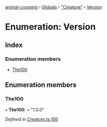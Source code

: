 [animal-crossing](../README.md) › [Globals](../globals.md) › ["Creature"](../modules/_creature_.md) › [Version](_creature_.version.md)

# Enumeration: Version

## Index

### Enumeration members

* [The100](_creature_.version.md#the100)

## Enumeration members

###  The100

• **The100**: = "1.0.0"

*Defined in [Creature.ts:100](https://github.com/Norviah/animal-crossing/blob/13550bd/module/types/Creature.ts#L100)*
